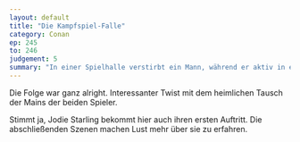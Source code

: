 ```yaml
---
layout: default
title: "Die Kampfspiel-Falle"
category: Conan
ep: 245
to: 246
judgement: 5
summary: "In einer Spielhalle verstirbt ein Mann, während er aktiv in einem Fighting Game zugange ist. Conan hegt den Verdacht, dass er vergiftet wurde."
---
```


Die Folge war ganz alright. Interessanter Twist mit dem heimlichen Tausch der Mains der beiden Spieler.

Stimmt ja, Jodie Starling bekommt hier auch ihren ersten Auftritt. Die abschließenden Szenen machen Lust mehr über sie
zu erfahren.